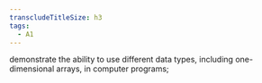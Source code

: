 ```yaml
---
transcludeTitleSize: h3
tags:
  - A1
---
```

demonstrate the ability to use different data types, including one-dimensional arrays, in computer programs;
